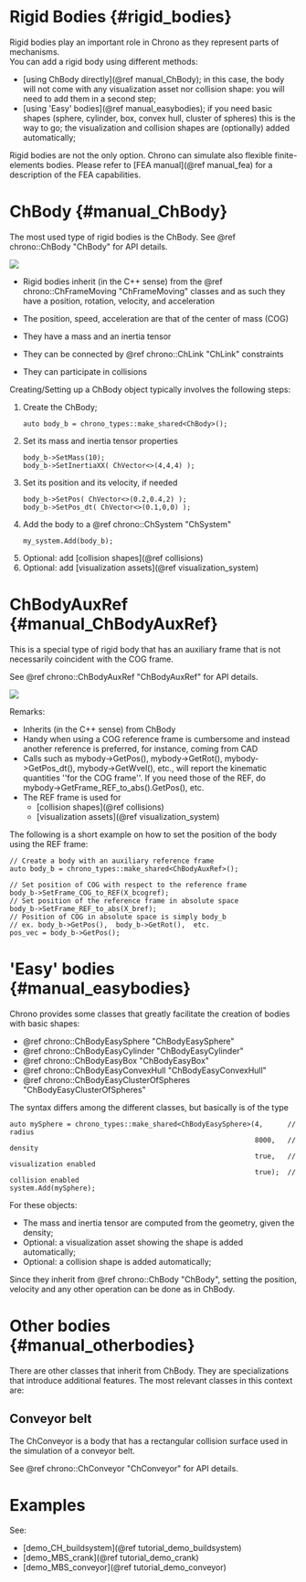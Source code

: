﻿
Rigid Bodies      {#rigid_bodies}
============

Rigid bodies play an important role in Chrono as they represent parts of mechanisms.  
You can add a rigid body using different methods:
 - [using ChBody directly](@ref manual_ChBody); in this case, the body will not come with any visualization asset nor collision shape: you will need to add them in a second step;
 - [using 'Easy' bodies](@ref manual_easybodies); if you need basic shapes (sphere, cylinder, box, convex hull, cluster of spheres) this is the way to go; the visualization and collision shapes are (optionally) added automatically;

Rigid bodies are not the only option. Chrono can simulate also flexible finite-elements bodies. Please refer to [FEA manual](@ref manual_fea) for a description of the FEA capabilities.

# ChBody   {#manual_ChBody}


The most used type of rigid bodies is the ChBody.
See @ref chrono::ChBody "ChBody" for API details.

![](http://www.projectchrono.org/assets/manual/pic_ChBody.png)

- Rigid bodies inherit (in the C++ sense) from the @ref chrono::ChFrameMoving "ChFrameMoving" classes and as such they have a position, rotation, velocity, and acceleration

- The position, speed, acceleration are that of the center of mass (COG) 

- They have a mass and an inertia tensor

- They can be connected by @ref chrono::ChLink "ChLink" constraints

- They can participate in collisions


Creating/Setting up a ChBody object typically involves the following steps:

1. Create the ChBody; 
   ~~~{.cpp}
   auto body_b = chrono_types::make_shared<ChBody>();
   ~~~
2. Set its mass and inertia tensor properties
   ~~~{.cpp}
   body_b->SetMass(10);
   body_b->SetInertiaXX( ChVector<>(4,4,4) );
   ~~~
3. Set its position and its velocity, if needed
   ~~~{.cpp}
   body_b->SetPos( ChVector<>(0.2,0.4,2) );
   body_b->SetPos_dt( ChVector<>(0.1,0,0) );
   ~~~
4. Add the body to a @ref chrono::ChSystem "ChSystem"
   ~~~{.cpp}
   my_system.Add(body_b);
   ~~~
5. Optional: add [collision shapes](@ref collisions)
6. Optional: add [visualization assets](@ref visualization_system)

# ChBodyAuxRef   {#manual_ChBodyAuxRef}

This is a special type of rigid body that has an auxiliary 
frame that is not necessarily coincident with the COG frame.

See @ref chrono::ChBodyAuxRef "ChBodyAuxRef" for API details.
 
![](http://www.projectchrono.org/assets/manual/pic_ChBodyAuxRef.png)

Remarks:
- Inherits (in the C++ sense) from ChBody
- Handy when using a COG reference frame is cumbersome and instead another reference is preferred, for instance, coming from CAD
- Calls such as mybody->GetPos(), mybody->GetRot(), mybody->GetPos_dt(), mybody->GetWvel(), etc., will report the kinematic quantities ''for the COG frame''. If you need those of the REF, do mybody->GetFrame_REF_to_abs().GetPos(), etc.
- The REF frame is used for
  - [collision shapes](@ref collisions)
  - [visualization assets](@ref visualization_system)

The following is a short example on how to set the position 
of the body using the REF frame:

~~~{.cpp}
// Create a body with an auxiliary reference frame
auto body_b = chrono_types::make_shared<ChBodyAuxRef>();

// Set position of COG with respect to the reference frame
body_b->SetFrame_COG_to_REF(X_bcogref);
// Set position of the reference frame in absolute space
body_b->SetFrame_REF_to_abs(X_bref);
// Position of COG in absolute space is simply body_b
// ex. body_b->GetPos(),  body_b->GetRot(),  etc.
pos_vec = body_b->GetPos();
~~~

# 'Easy' bodies   {#manual_easybodies}
Chrono provides some classes that greatly facilitate the creation of bodies with basic shapes:

- @ref chrono::ChBodyEasySphere "ChBodyEasySphere"
- @ref chrono::ChBodyEasyCylinder "ChBodyEasyCylinder"
- @ref chrono::ChBodyEasyBox "ChBodyEasyBox"
- @ref chrono::ChBodyEasyConvexHull "ChBodyEasyConvexHull"
- @ref chrono::ChBodyEasyClusterOfSpheres "ChBodyEasyClusterOfSpheres"

The syntax differs among the different classes, but basically is of the type

~~~{.cpp}
auto mySphere = chrono_types::make_shared<ChBodyEasySphere>(4,      // radius
                                                            8000,   // density
                                                            true,   // visualization enabled
                                                            true);  // collision enabled
system.Add(mySphere);
~~~

For these objects:

- The mass and inertia tensor are computed from the geometry, given the density;
- Optional: a visualization asset showing the shape is added automatically;
- Optional: a collision shape is added automatically;
  
Since they inherit from @ref chrono::ChBody "ChBody", setting the position, velocity and any other operation can be done as in ChBody.


# Other bodies   {#manual_otherbodies}

There are other classes that inherit from ChBody. They are specializations 
that introduce additional features. The most relevant classes in this context are:


## Conveyor belt   

The ChConveyor is a body that has a rectangular collision surface 
used in the simulation of a conveyor belt.

See @ref chrono::ChConveyor "ChConveyor" for API details.

# Examples
See:
- [demo_CH_buildsystem](@ref tutorial_demo_buildsystem)
- [demo_MBS_crank](@ref tutorial_demo_crank)
- [demo_MBS_conveyor](@ref tutorial_demo_conveyor)
